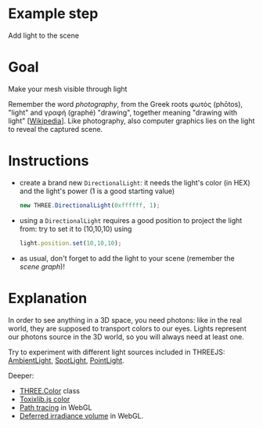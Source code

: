 Example step
============
Add light to the scene

Goal
====
Make your mesh visible through light 

Remember the word _photography_, from the Greek roots φωτός (phōtos), "light" and γραφή (graphé) "drawing", together meaning "drawing with light" [[Wikipedia](http://en.wikipedia.org/wiki/Photography)]. Like photography, also computer graphics lies on the light to reveal the captured scene.

Instructions
============
+	create a brand new `DirectionalLight`: it needs the light's color (in HEX) and the light's power (1 is a good starting value)

    ```javascript
    new THREE.DirectionalLight(0xffffff, 1);
    ```
+	using a `DirectionalLight` requires a good position to project the light from: try to set it to (10,10,10) using
 
	```javascript
    light.position.set(10,10,10);
    ```
+	as usual, don't forget to add the light to your scene (remember the _scene graph_)!

Explanation
===========
In order to see anything in a 3D space, you need photons: like in the real world, they are supposed to transport colors to our eyes.
Lights represent our photons source in the 3D world, so you will always need at least one.

Try to experiment with different light sources included in THREEJS: [AmbientLight](http://threejs.org/docs/#Reference/Lights/AmbientLight), [SpotLight](http://threejs.org/docs/#Reference/Lights/SpotLight), [PointLight](http://threejs.org/docs/#Reference/Lights/PointLight).

Deeper:
+ [THREE.Color](http://threejs.org/docs/#Reference/Math/Color) class
+ [Toxixlib.js color](https://github.com/hapticdata/toxiclibsjs/tree/develop/lib/toxi/color)
+ [Path tracing](http://madebyevan.com/webgl-path-tracing/) in WebGL
+ [Deferred irradiance volume](http://codeflow.org/entries/2012/aug/25/webgl-deferred-irradiance-volumes/) in WebGL.
